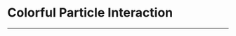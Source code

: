 # Colorful Particle Interaction

----

<!-- Simply use the custom element directly as intended by the component -->
<color-particle-artifact class="test-scene-container"></color-particle-artifact>

<script type="importmap">
{
  "imports": {
    "three": "https://cdn.jsdelivr.net/npm/three@0.176.0/build/three.module.js",
    "three/addons/": "https://cdn.jsdelivr.net/npm/three@0.176.0/examples/jsm/",
    "color-particle-artifact": "/assets/js/components/color-particle-artifact/color-particle-artifact.js"
  }
}
</script>

<script type="module">
  // Make sure the script has loaded
  console.log('Loading Color Particle Artifact component...');

  // Debug flag to help troubleshooting
  window.DEBUG_COLOR_PARTICLE = true;
</script>